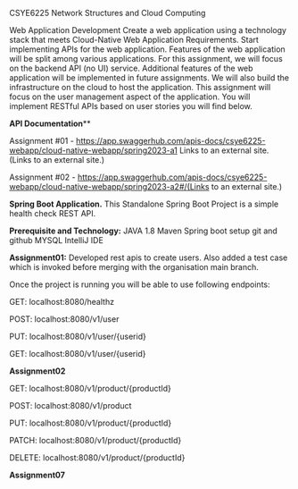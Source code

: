 CSYE6225 Network Structures and Cloud Computing

Web Application Development
Create a web application using a technology stack that meets Cloud-Native Web Application Requirements. Start implementing APIs for the web application. Features of the web application will be split among various applications. For this assignment, we will focus on the backend API (no UI) service. Additional features of the web application will be implemented in future assignments. We will also build the infrastructure on the cloud to host the application. This assignment will focus on the user management aspect of the application. You will implement RESTful APIs based on user stories you will find below.


**API Documentation****

Assignment #01 - https://app.swaggerhub.com/apis-docs/csye6225-webapp/cloud-native-webapp/spring2023-a1 Links to an external site.(Links to an external site.)

Assignment #02 - https://app.swaggerhub.com/apis-docs/csye6225-webapp/cloud-native-webapp/spring2023-a2#/(Links to an external site.)


**Spring Boot Application.**
This Standalone Spring Boot Project is a simple health check REST API.


**Prerequisite and Technology:**
JAVA 1.8
Maven
Spring boot setup
git and github
MYSQL
IntelliJ IDE


**Assignment01:**
Developed rest apis to create users.
Also added a test case which is invoked before merging with the organisation main branch.

Once the project is running you will be able to use following endpoints:

GET: localhost:8080/healthz

POST: localhost:8080/v1/user

PUT: localhost:8080/v1/user/{userid}

GET: localhost:8080/v1/user/{userid}

**Assignment02**

GET: localhost:8080/v1/product/{productId}

POST: localhost:8080/v1/product

PUT: localhost:8080/v1/product/{productId}

PATCH: localhost:8080/v1/product/{productId}

DELETE:  localhost:8080/v1/product/{productId} 

**Assignment07**







